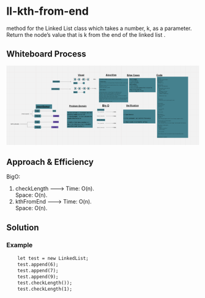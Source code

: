 # ll-kth-from-end

method for the Linked List class which takes a number, k, as a parameter. Return the node’s value that is k from the end of the linked list .
## Whiteboard Process
![Whiteboard](./ll-kth-from-end..png)
## Approach & Efficiency
BigO:
1. checkLength --->  Time: O(n).<br>
                    Space: O(n).<br>
2. kthFromEnd --->  Time: O(n).<br>
                    Space: O(n).<br>
## Solution
### Example
        let test = new LinkedList;
        test.append(6);
        test.append(7);
        test.append(9);
        test.checkLength());
        test.checkLength(1);